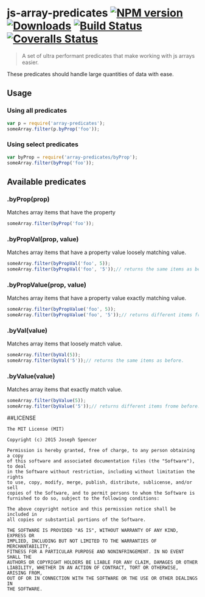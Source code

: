 # js-array-predicates [![NPM version][npm-image]][npm-url] [![Downloads][downloads-image]][npm-url] [![Build Status][travis-image]][travis-url] [![Coveralls Status][coveralls-image]][coveralls-url]
> A set of ultra performant predicates that make working with js arrays easier.

These predicates should handle large quantities of data with ease.

## Usage

### Using all predicates

```javascript
var p = require('array-predicates');
someArray.filter(p.byProp('foo'));
```
### Using select predicates

```javascript
var byProp = require('array-predicates/byProp');
someArray.filter(byProp('foo'));
```
## Available predicates

### .byProp(prop)

Matches array items that have the property

```javascript
someArray.filter(byProp('foo'));
```
### .byPropVal(prop, value)

Matches array items that have a property value loosely matching value.

```javascript
someArray.filter(byPropVal('foo', 5));
someArray.filter(byPropVal('foo', '5'));// returns the same items as before.
```
### .byPropValue(prop, value)

Matches array items that have a property value exactly matching value.

```javascript
someArray.filter(byPropValue('foo', 5));
someArray.filter(byPropValue('foo', '5'));// returns different items frome before.
```
### .byVal(value)

Matches array items that loosely match value.

```javascript
someArray.filter(byVal(5));
someArray.filter(byVal('5'));// returns the same items as before.
```
### .byValue(value)

Matches array items that exactly match value.

```javascript
someArray.filter(byValue(5));
someArray.filter(byValue('5'));// returns different items frome before.
```
##LICENSE
``````
The MIT License (MIT)

Copyright (c) 2015 Joseph Spencer

Permission is hereby granted, free of charge, to any person obtaining a copy
of this software and associated documentation files (the "Software"), to deal
in the Software without restriction, including without limitation the rights
to use, copy, modify, merge, publish, distribute, sublicense, and/or sell
copies of the Software, and to permit persons to whom the Software is
furnished to do so, subject to the following conditions:

The above copyright notice and this permission notice shall be included in
all copies or substantial portions of the Software.

THE SOFTWARE IS PROVIDED "AS IS", WITHOUT WARRANTY OF ANY KIND, EXPRESS OR
IMPLIED, INCLUDING BUT NOT LIMITED TO THE WARRANTIES OF MERCHANTABILITY,
FITNESS FOR A PARTICULAR PURPOSE AND NONINFRINGEMENT. IN NO EVENT SHALL THE
AUTHORS OR COPYRIGHT HOLDERS BE LIABLE FOR ANY CLAIM, DAMAGES OR OTHER
LIABILITY, WHETHER IN AN ACTION OF CONTRACT, TORT OR OTHERWISE, ARISING FROM,
OUT OF OR IN CONNECTION WITH THE SOFTWARE OR THE USE OR OTHER DEALINGS IN
THE SOFTWARE.
``````

[downloads-image]: http://img.shields.io/npm/dm/array-predicates.svg
[npm-url]: https://npmjs.org/package/array-predicates
[npm-image]: http://img.shields.io/npm/v/array-predicates.svg

[travis-url]: https://travis-ci.org/jsdevel/js-array-predicates
[travis-image]: http://img.shields.io/travis/jsdevel/js-array-predicates.svg

[coveralls-url]: https://coveralls.io/r/jsdevel/js-array-predicates
[coveralls-image]: http://img.shields.io/coveralls/jsdevel/js-array-predicates/master.svg
